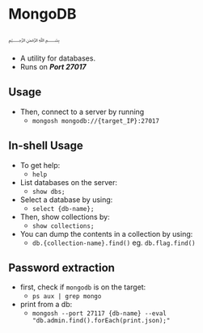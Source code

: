 # MongoDB
﷽
* A utility for databases. 
* Runs on ***Port 27017***
## Usage
* Then, connect to a server by running
  * `mongosh mongodb://{target_IP}:27017`
## In-shell Usage
* To get help:
  * `help`
* List databases on the server:
  * `show dbs;`
* Select a database by using:
  * `select {db-name};`
* Then, show collections by:
  * `show collections;`
* You can dump the contents in a collection by using:
  * `db.{collection-name}.find()`
  eg. `db.flag.find()`

## Password extraction
* first, check if `mongodb` is on the target:
  * `ps aux | grep mongo`
* print from a db:
  * `mongosh --port 27117 {db-name} --eval "db.admin.find().forEach(print.json);"`

